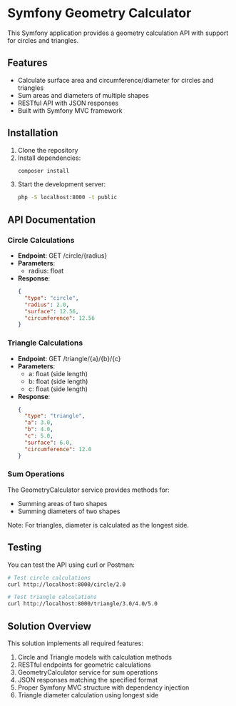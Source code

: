 # Symfony Geometry Calculator

This Symfony application provides a geometry calculation API with support for circles and triangles.

## Features

- Calculate surface area and circumference/diameter for circles and triangles
- Sum areas and diameters of multiple shapes
- RESTful API with JSON responses
- Built with Symfony MVC framework

## Installation

1. Clone the repository
2. Install dependencies:
   ```bash
   composer install
   ```
3. Start the development server:
   ```bash
   php -S localhost:8000 -t public
   ```

## API Documentation

### Circle Calculations
- **Endpoint**: GET /circle/{radius}
- **Parameters**:
  - radius: float
- **Response**:
  ```json
  {
    "type": "circle",
    "radius": 2.0,
    "surface": 12.56,
    "circumference": 12.56
  }
  ```

### Triangle Calculations
- **Endpoint**: GET /triangle/{a}/{b}/{c}
- **Parameters**:
  - a: float (side length)
  - b: float (side length)
  - c: float (side length)
- **Response**:
  ```json
  {
    "type": "triangle",
    "a": 3.0,
    "b": 4.0,
    "c": 5.0,
    "surface": 6.0,
    "circumference": 12.0
  }
  ```

### Sum Operations
The GeometryCalculator service provides methods for:
- Summing areas of two shapes
- Summing diameters of two shapes

Note: For triangles, diameter is calculated as the longest side.

## Testing

You can test the API using curl or Postman:

```bash
# Test circle calculations
curl http://localhost:8000/circle/2.0

# Test triangle calculations
curl http://localhost:8000/triangle/3.0/4.0/5.0
```

## Solution Overview

This solution implements all required features:
1. Circle and Triangle models with calculation methods
2. RESTful endpoints for geometric calculations
3. GeometryCalculator service for sum operations
4. JSON responses matching the specified format
5. Proper Symfony MVC structure with dependency injection
6. Triangle diameter calculation using longest side

